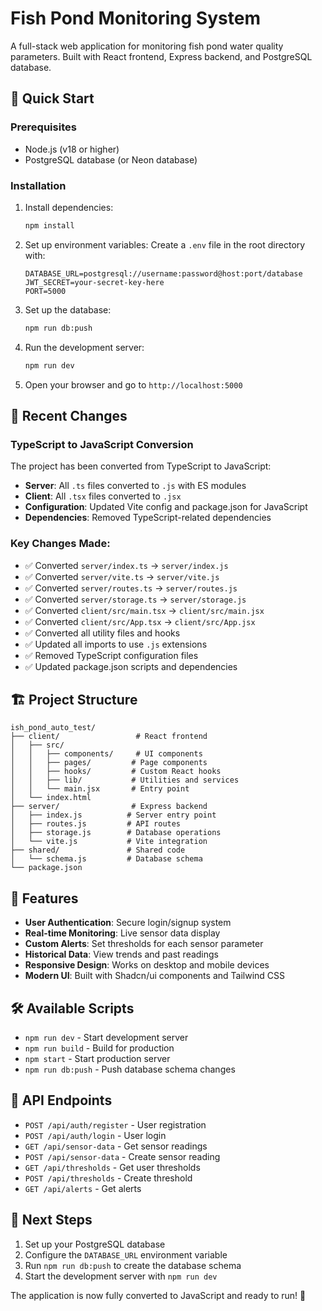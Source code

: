 # Fish Pond Monitoring System

A full-stack web application for monitoring fish pond water quality parameters. Built with React frontend, Express backend, and PostgreSQL database.

## 🚀 Quick Start

### Prerequisites
- Node.js (v18 or higher)
- PostgreSQL database (or Neon database)

### Installation
1. Install dependencies:
   ```bash
   npm install
   ```

2. Set up environment variables:
   Create a `.env` file in the root directory with:
   ```
   DATABASE_URL=postgresql://username:password@host:port/database
   JWT_SECRET=your-secret-key-here
   PORT=5000
   ```

3. Set up the database:
   ```bash
   npm run db:push
   ```

4. Run the development server:
   ```bash
   npm run dev
   ```

5. Open your browser and go to `http://localhost:5000`

## 🔧 Recent Changes

### TypeScript to JavaScript Conversion
The project has been converted from TypeScript to JavaScript:

- **Server**: All `.ts` files converted to `.js` with ES modules
- **Client**: All `.tsx` files converted to `.jsx`
- **Configuration**: Updated Vite config and package.json for JavaScript
- **Dependencies**: Removed TypeScript-related dependencies

### Key Changes Made:
- ✅ Converted `server/index.ts` → `server/index.js`
- ✅ Converted `server/vite.ts` → `server/vite.js`
- ✅ Converted `server/routes.ts` → `server/routes.js`
- ✅ Converted `server/storage.ts` → `server/storage.js`
- ✅ Converted `client/src/main.tsx` → `client/src/main.jsx`
- ✅ Converted `client/src/App.tsx` → `client/src/App.jsx`
- ✅ Converted all utility files and hooks
- ✅ Updated all imports to use `.js` extensions
- ✅ Removed TypeScript configuration files
- ✅ Updated package.json scripts and dependencies

## 🏗️ Project Structure

```
ish_pond_auto_test/
├── client/                 # React frontend
│   ├── src/
│   │   ├── components/     # UI components
│   │   ├── pages/         # Page components
│   │   ├── hooks/         # Custom React hooks
│   │   ├── lib/           # Utilities and services
│   │   └── main.jsx       # Entry point
│   └── index.html
├── server/                # Express backend
│   ├── index.js          # Server entry point
│   ├── routes.js         # API routes
│   ├── storage.js        # Database operations
│   └── vite.js           # Vite integration
├── shared/               # Shared code
│   └── schema.js         # Database schema
└── package.json
```

## 🌟 Features

- **User Authentication**: Secure login/signup system
- **Real-time Monitoring**: Live sensor data display
- **Custom Alerts**: Set thresholds for each sensor parameter
- **Historical Data**: View trends and past readings
- **Responsive Design**: Works on desktop and mobile devices
- **Modern UI**: Built with Shadcn/ui components and Tailwind CSS

## 🛠️ Available Scripts

- `npm run dev` - Start development server
- `npm run build` - Build for production
- `npm start` - Start production server
- `npm run db:push` - Push database schema changes

## 🔌 API Endpoints

- `POST /api/auth/register` - User registration
- `POST /api/auth/login` - User login
- `GET /api/sensor-data` - Get sensor readings
- `POST /api/sensor-data` - Create sensor reading
- `GET /api/thresholds` - Get user thresholds
- `POST /api/thresholds` - Create threshold
- `GET /api/alerts` - Get alerts

## 🎯 Next Steps

1. Set up your PostgreSQL database
2. Configure the `DATABASE_URL` environment variable
3. Run `npm run db:push` to create the database schema
4. Start the development server with `npm run dev`

The application is now fully converted to JavaScript and ready to run! 🎉 